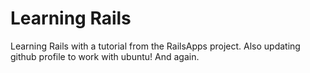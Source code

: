 Learning Rails
==
Learning Rails with a tutorial from the RailsApps project.
Also updating github profile to work with ubuntu! And again.
